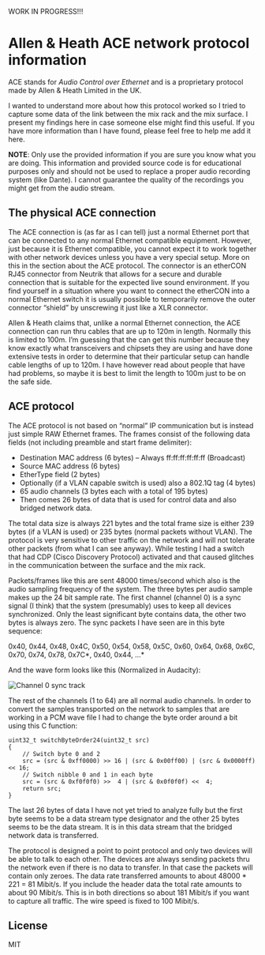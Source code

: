 WORK IN PROGRESS!!!

# Allen & Heath ACE network protocol information
ACE stands for *Audio Control over Ethernet* and is a proprietary protocol made by Allen & Heath Limited in the UK.

I wanted to understand more about how this protocol worked so I tried to capture some data of the link between the mix rack and the mix surface. I present my findings here in case someone else might find this useful. If you have more information than I have found, please feel free to help me add it here.

**NOTE**: Only use the provided information if you are sure you know what you are doing. This information and provided source code is for educational purposes only and should not be used to replace a proper audio recording system (like Dante). I cannot guarantee the quality of the recordings you might get from the audio stream.

## The physical ACE connection
The ACE connection is (as far as I can tell) just a normal Ethernet port that can be connected to any normal Ethernet compatible equipment. However, just because it is Ethernet compatible, you cannot expect it to work together with other network devices unless you have a very special setup. More on this in the section about the ACE protocol.
The connector is an etherCON RJ45 connector from Neutrik that allows for a secure and durable connection that is suitable for the expected live sound environment. If you find yourself in a situation where you want to connect the etherCON into a normal Ethernet switch it is usually possible to temporarily remove the outer connector “shield” by unscrewing it just like a XLR connector.

Allen & Heath claims that, unlike a normal Ethernet connection, the ACE connection can run thru cables that are up to 120m in length. Normally this is limited to 100m. I’m guessing that the can get this number because they know exactly what transceivers and chipsets they are using and have done extensive tests in order to determine that their particular setup can handle cable lengths of up to 120m. I have however read about people that have had problems, so maybe it is best to limit the length to 100m just to be on the safe side.

## ACE protocol
The ACE protocol is not based on “normal” IP communication but is instead just simple RAW Ethernet frames. The frames consist of the following data fields (not including preamble and start frame delimiter):
*	Destination MAC address (6 bytes) – Always ff:ff:ff:ff:ff:ff (Broadcast)
*	Source MAC address (6 bytes)
*	EtherType field (2 bytes)
*	Optionally (if a VLAN capable switch is used) also a 802.1Q tag (4 bytes)
*	65 audio channels (3 bytes each with a total of 195 bytes)
*	Then comes 26 bytes of data that is used for control data and also bridged network data.

The total data size is always 221 bytes and the total frame size is either 239 bytes (if a VLAN is used) or 235 bytes (normal packets without VLAN).
The protocol is very sensitive to other traffic on the network and will not tolerate other packets (from what I can see anyway). While testing I had a switch that had CDP (Cisco Discovery Protocol) activated and that caused glitches in the communication between the surface and the mix rack.

Packets/frames like this are sent 48000 times/second which also is the audio sampling frequency of the system. The three bytes per audio sample makes up the 24 bit sample rate.
The first channel (channel 0) is a sync signal (I think) that the system (presumably) uses to keep all devices synchronized. Only the least significant byte contains data, the other two bytes is always zero. The sync packets I have seen are in this byte sequence:

0x40, 0x44, 0x48, 0x4C, 0x50, 0x54, 0x58, 0x5C, 0x60, 0x64, 0x68, 0x6C, 0x70, 0x74, 0x78, 0x7C*, 0x40, 0x44, ...*

And the wave form looks like this (Normalized in Audacity):

![Channel 0 sync track](https://github.com/Ramzeus/ah_ace_protocol/blob/master/images/sync.png "Normalized in Audacity")

The rest of the channels (1 to 64) are all normal audio channels.
In order to convert the samples transported on the network to samples that are working in a PCM wave file I had to change the byte order around a bit using this C function:
```
uint32_t switchByteOrder24(uint32_t src)
{
	// Switch byte 0 and 2
	src = (src & 0xff0000) >> 16 | (src & 0x00ff00) | (src & 0x0000ff) << 16;
	// Switch nibble 0 and 1 in each byte
	src = (src & 0xf0f0f0) >>  4 | (src & 0x0f0f0f) <<  4;
	return src;
}
```
The last 26 bytes of data I have not yet tried to analyze fully but the first byte seems to be a data stream type designator and the other 25 bytes seems to be the data stream. It is in this data stream that the bridged network data is transferred.

The protocol is designed a point to point protocol and only two devices will be able to talk to each other. The devices are always sending packets thru the network even if there is no data to transfer. In that case the packets will contain only zeroes. The data rate transferred amounts to about 48000 * 221 = 81 Mibit/s. If you include the header data the total rate amounts to about 90 Mibit/s. This is in both directions so about 181 Mibit/s if you want to capture all traffic. The wire speed is fixed to 100 Mibit/s.

License
----

MIT


